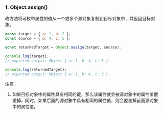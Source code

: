 ### 1. Object.assign()

改方法将可枚举属性的值从一个或多个源对象复制到目标对象中，并返回目标对象。

```javascript
const target = { a: 1, b: 2 };
const source = { b: 4, c: 5 };

const returnedTarget = Object.assign(target, source);

console.log(target);
// expected output: Object { a: 1, b: 4, c: 5 }

console.log(returnedTarget);
// expected output: Object { a: 1, b: 4, c: 5 }
```

注意：

1. 如果目标对象中的属性具有相同的键，那么该属性就会被源对象中的属性值覆盖掉，同时，如果后面的源对象中具有相同的属性值，则会覆盖掉前面源对象中的属性值。